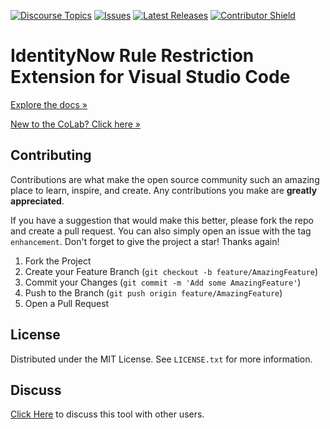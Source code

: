 [![Discourse Topics][discourse-shield]][discourse-url]
[![Issues][issues-shield]][issues-url]
[![Latest Releases][release-shield]][release-url]
[![Contributor Shield][contributor-shield]][contributors-url]

[discourse-shield]:https://img.shields.io/discourse/topics?label=Discuss%20This%20Tool&server=https%3A%2F%2Fdeveloper.sailpoint.com%2Fdiscuss
[discourse-url]:https://developer.sailpoint.com/discuss
[issues-shield]:https://img.shields.io/github/issues/sailpoint-oss/colab-sailpoint-rule-restriction-vs-code-plugin?label=Issues
[issues-url]:https://github.com/sailpoint-oss/colab-sailpoint-rule-restriction-vs-code-plugin/issues
[release-shield]: https://img.shields.io/github/v/release/sailpoint-oss/colab-sailpoint-rule-restriction-vs-code-plugin?label=Current%20Release
[release-url]:https://github.com/sailpoint-oss/colab-sailpoint-rule-restriction-vs-code-plugin/releases
[contributor-shield]:https://img.shields.io/github/contributors/sailpoint-oss/colab-sailpoint-rule-restriction-vs-code-plugin?label=Contributors
[contributors-url]:https://github.com/sailpoint-oss/colab-sailpoint-rule-restriction-vs-code-plugin/graphs/contributors

# IdentityNow Rule Restriction Extension for Visual Studio Code
[Explore the docs »](https://developer.sailpoint.com/discuss/t/identitynow-rule-restriction-extension-for-visual-studio-code/28548)

[New to the CoLab? Click here »](https://developer.sailpoint.com/discuss/t/about-the-sailpoint-developer-community-colab/11230)

<!-- CONTRIBUTING -->
## Contributing

Contributions are what make the open source community such an amazing place to learn, inspire, and create. Any contributions you make are **greatly appreciated**.

If you have a suggestion that would make this better, please fork the repo and create a pull request. You can also simply open an issue with the tag `enhancement`.
Don't forget to give the project a star! Thanks again!

1. Fork the Project
2. Create your Feature Branch (`git checkout -b feature/AmazingFeature`)
3. Commit your Changes (`git commit -m 'Add some AmazingFeature'`)
4. Push to the Branch (`git push origin feature/AmazingFeature`)
5. Open a Pull Request

<!-- LICENSE -->
## License

Distributed under the MIT License. See `LICENSE.txt` for more information.

<!-- CONTACT -->
## Discuss
[Click Here](https://developer.sailpoint.com/discuss/t/identitynow-rule-restriction-extension-for-visual-studio-code/28548) to discuss this tool with other users.
